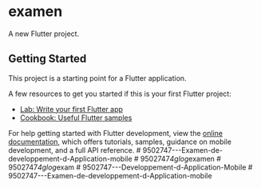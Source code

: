 # examen

A new Flutter project.

## Getting Started

This project is a starting point for a Flutter application.

A few resources to get you started if this is your first Flutter project:

- [Lab: Write your first Flutter app](https://docs.flutter.dev/get-started/codelab)
- [Cookbook: Useful Flutter samples](https://docs.flutter.dev/cookbook)

For help getting started with Flutter development, view the
[online documentation](https://docs.flutter.dev/), which offers tutorials,
samples, guidance on mobile development, and a full API reference.
#   9 5 0 2 7 4 7 - - - E x a m e n - d e - d e v e l o p p e m e n t - d - A p p l i c a t i o n - m o b i l e  
 #   9 5 0 2 7 4 7 _ 4 g l o g _ e x a m e n  
 #   9 5 0 2 7 4 7 _ 4 g l o g _ e x a m  
 #   9 5 0 2 7 4 7 - - - D e v e l o p p e m e n t - d - A p p l i c a t i o n - M o b i l e  
 #   9 5 0 2 7 4 7 - - - E x a m e n - d e - d e v e l o p p e m e n t - d - A p p l i c a t i o n - m o b i l e  
 